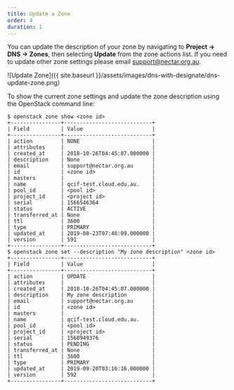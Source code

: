 ```yaml
---
title: Update a Zone
order: 4
duration: 1
---
```


You can update the description of your zone by navigating to **Project -> DNS
-> Zones**, then selecting **Update** from the zone actions list. If you need
to update other zone settings please email
[support@nectar.org.au](mailto:support@nectar.org.au).

![Update Zone]({{ site.baseurl }}/assets/images/dns-with-designate/dns-update-zone.png)

To show the current zone settings and update the zone description using the
OpenStack command line:

```
$ openstack zone show <zone id>
+----------------+----------------------------+
| Field          | Value                      |
+----------------+----------------------------+
| action         | NONE                       |
| attributes     |                            |
| created_at     | 2018-10-26T04:45:07.000000 |
| description    | None                       |
| email          | support@nectar.org.au      |
| id             | <zone id>                  |
| masters        |                            |
| name           | qcif-test.cloud.edu.au.    |
| pool_id        | <pool id>                  |
| project_id     | <project id>               |
| serial         | 1566546364                 |
| status         | ACTIVE                     |
| transferred_at | None                       |
| ttl            | 3600                       |
| type           | PRIMARY                    |
| updated_at     | 2019-08-23T07:46:09.000000 |
| version        | 591                        |
+----------------+----------------------------+
$ openstack zone set --description "My zone description" <zone id>
+----------------+----------------------------+
| Field          | Value                      |
+----------------+----------------------------+
| action         | UPDATE                     |
| attributes     |                            |
| created_at     | 2018-10-26T04:45:07.000000 |
| description    | My zone description        |
| email          | support@nectar.org.au      |
| id             | <zone id>                  |
| masters        |                            |
| name           | qcif-test.cloud.edu.au.    |
| pool_id        | <pool id>                  |
| project_id     | <project id>               |
| serial         | 1568949376                 |
| status         | PENDING                    |
| transferred_at | None                       |
| ttl            | 3600                       |
| type           | PRIMARY                    |
| updated_at     | 2019-09-20T03:16:16.000000 |
| version        | 592                        |
+----------------+----------------------------+
```
